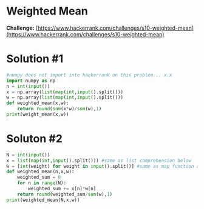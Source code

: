 # Weighted Mean 

**Challenge:** [https://www.hackerrank.com/challenges/s10-weighted-mean](https://www.hackerrank.com/challenges/s10-weighted-mean)

# Solution #1
```python
#numpy does not import into hackerrank on this problem... x.x
import numpy as np
n = int(input())
x = np.array(list(map(int,input().split()))
w = np.array(list(map(int,input().split()))
def weighted_mean(x,w):
    return round(sum(x*w)/sum(w),1)
print(weight_mean(x,w))
```

# Soluton #2
```python
N = int(input())
x = list(map(int,input().split())) #same as list comprehension below
w = [int(weight) for weight in input().split()] #same as map function above
def weighted_mean(n,x,w):
    weighted_sum = 0
    for n in range(N):
        weighted_sum += x[n]*w[n]
    return round(weighted_sum/sum(w),1)
print(weighted_mean(N,x,w))
```
